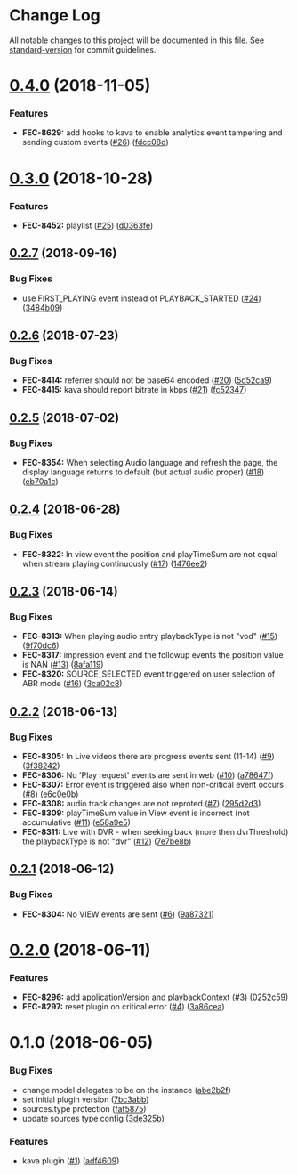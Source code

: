 # Change Log

All notable changes to this project will be documented in this file. See [standard-version](https://github.com/conventional-changelog/standard-version) for commit guidelines.

<a name="0.4.0"></a>
# [0.4.0](https://github.com/kaltura/playkit-js-kava/compare/v0.3.0...v0.4.0) (2018-11-05)


### Features

* **FEC-8629:** add hooks to kava to enable analytics event tampering and sending custom events ([#26](https://github.com/kaltura/playkit-js-kava/issues/26)) ([fdcc08d](https://github.com/kaltura/playkit-js-kava/commit/fdcc08d))



<a name="0.3.0"></a>
# [0.3.0](https://github.com/kaltura/playkit-js-kava/compare/v0.2.7...v0.3.0) (2018-10-28)


### Features

* **FEC-8452:** playlist ([#25](https://github.com/kaltura/playkit-js-kava/issues/25)) ([d0363fe](https://github.com/kaltura/playkit-js-kava/commit/d0363fe))



<a name="0.2.7"></a>
## [0.2.7](https://github.com/kaltura/playkit-js-kava/compare/v0.2.6...v0.2.7) (2018-09-16)


### Bug Fixes

* use FIRST_PLAYING event instead of PLAYBACK_STARTED ([#24](https://github.com/kaltura/playkit-js-kava/issues/24)) ([3484b09](https://github.com/kaltura/playkit-js-kava/commit/3484b09))



<a name="0.2.6"></a>
## [0.2.6](https://github.com/kaltura/playkit-js-kava/compare/v0.2.5...v0.2.6) (2018-07-23)


### Bug Fixes

* **FEC-8414:** referrer should not be base64 encoded ([#20](https://github.com/kaltura/playkit-js-kava/issues/20)) ([5d52ca9](https://github.com/kaltura/playkit-js-kava/commit/5d52ca9))
* **FEC-8415:** kava should report bitrate in kbps ([#21](https://github.com/kaltura/playkit-js-kava/issues/21)) ([fc52347](https://github.com/kaltura/playkit-js-kava/commit/fc52347))



<a name="0.2.5"></a>
## [0.2.5](https://github.com/kaltura/playkit-js-kava/compare/v0.2.4...v0.2.5) (2018-07-02)


### Bug Fixes

* **FEC-8354:** When selecting Audio language and refresh the page, the display language returns to default (but actual audio proper) ([#18](https://github.com/kaltura/playkit-js-kava/issues/18)) ([eb70a1c](https://github.com/kaltura/playkit-js-kava/commit/eb70a1c))



<a name="0.2.4"></a>
## [0.2.4](https://github.com/kaltura/playkit-js-kava/compare/v0.2.3...v0.2.4) (2018-06-28)


### Bug Fixes

* **FEC-8322:** In view event the position and playTimeSum are not equal when stream playing continuously ([#17](https://github.com/kaltura/playkit-js-kava/issues/17)) ([1476ee2](https://github.com/kaltura/playkit-js-kava/commit/1476ee2))



<a name="0.2.3"></a>
## [0.2.3](https://github.com/kaltura/playkit-js-kava/compare/v0.2.2...v0.2.3) (2018-06-14)


### Bug Fixes

* **FEC-8313:** When playing audio entry playbackType is not "vod" ([#15](https://github.com/kaltura/playkit-js-kava/issues/15)) ([9f70dc6](https://github.com/kaltura/playkit-js-kava/commit/9f70dc6))
* **FEC-8317:** impression event and the followup events the position value is NAN ([#13](https://github.com/kaltura/playkit-js-kava/issues/13)) ([8afa119](https://github.com/kaltura/playkit-js-kava/commit/8afa119))
* **FEC-8320:** SOURCE_SELECTED event triggered on user selection of ABR mode ([#16](https://github.com/kaltura/playkit-js-kava/issues/16)) ([3ca02c8](https://github.com/kaltura/playkit-js-kava/commit/3ca02c8))



<a name="0.2.2"></a>
## [0.2.2](https://github.com/kaltura/playkit-js-kava/compare/v0.2.1...v0.2.2) (2018-06-13)


### Bug Fixes

* **FEC-8305:** In Live videos there are progress events sent (11-14)  ([#9](https://github.com/kaltura/playkit-js-kava/issues/9)) ([3f38242](https://github.com/kaltura/playkit-js-kava/commit/3f38242))
* **FEC-8306:** No 'Play request' events are sent in web ([#10](https://github.com/kaltura/playkit-js-kava/issues/10)) ([a78647f](https://github.com/kaltura/playkit-js-kava/commit/a78647f))
* **FEC-8307:** Error event is triggered also when non-critical event occurs ([#8](https://github.com/kaltura/playkit-js-kava/issues/8)) ([e6c0e0b](https://github.com/kaltura/playkit-js-kava/commit/e6c0e0b))
* **FEC-8308:** audio track changes are not reproted ([#7](https://github.com/kaltura/playkit-js-kava/issues/7)) ([295d2d3](https://github.com/kaltura/playkit-js-kava/commit/295d2d3))
* **FEC-8309:** playTimeSum value in View event is incorrect (not accumulative ([#11](https://github.com/kaltura/playkit-js-kava/issues/11)) ([e58a9e5](https://github.com/kaltura/playkit-js-kava/commit/e58a9e5))
* **FEC-8311:** Live with DVR - when seeking back (more then dvrThreshold) the playbackType is not "dvr" ([#12](https://github.com/kaltura/playkit-js-kava/issues/12)) ([7e7be8b](https://github.com/kaltura/playkit-js-kava/commit/7e7be8b))



<a name="0.2.1"></a>
## [0.2.1](https://github.com/kaltura/playkit-js-kava/compare/v0.2.0...v0.2.1) (2018-06-12)


### Bug Fixes

* **FEC-8304:** No VIEW events are sent ([#6](https://github.com/kaltura/playkit-js-kava/issues/6)) ([9a87321](https://github.com/kaltura/playkit-js-kava/commit/9a87321))



<a name="0.2.0"></a>

# [0.2.0](https://github.com/kaltura/playkit-js-kava/compare/v0.1.0...v0.2.0) (2018-06-11)

### Features

- **FEC-8296:** add applicationVersion and playbackContext ([#3](https://github.com/kaltura/playkit-js-kava/issues/3)) ([0252c59](https://github.com/kaltura/playkit-js-kava/commit/0252c59))
- **FEC-8297:** reset plugin on critical error ([#4](https://github.com/kaltura/playkit-js-kava/issues/4)) ([3a86cea](https://github.com/kaltura/playkit-js-kava/commit/3a86cea))

<a name="0.1.0"></a>

# 0.1.0 (2018-06-05)

### Bug Fixes

- change model delegates to be on the instance ([abe2b2f](https://github.com/kaltura/playkit-js-kava/commit/abe2b2f))
- set initial plugin version ([7bc3abb](https://github.com/kaltura/playkit-js-kava/commit/7bc3abb))
- sources.type protection ([faf5875](https://github.com/kaltura/playkit-js-kava/commit/faf5875))
- update sources type config ([3de325b](https://github.com/kaltura/playkit-js-kava/commit/3de325b))

### Features

- kava plugin ([#1](https://github.com/kaltura/playkit-js-kava/issues/1)) ([adf4609](https://github.com/kaltura/playkit-js-kava/commit/adf4609))
